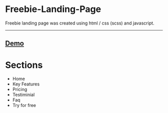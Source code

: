 # Freebie-Landing-Page
Freebie landing page was created using html / css (scss) and javascript.

------------------------------------------------------------------------

<h2><a href="https://freebielandingpage.netlify.app/" target="_blank">Demo</a> </h2>

<h1> Sections </h1>

 <ul>
        <li>Home</li>
        <li>Key Features</li>
        <li>Pricing</li>
        <li>Testiminial</li>
        <li>Faq</li>
        <li>Try for free</li>
  </ul>


